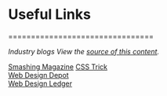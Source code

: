 # Useful Links #
================================

*Industry blogs*
*View the [source of this content](http://github.github.com/github-flavored-markdown/sample_content.html).*

[Smashing Magazine](http://www.smashingmagazine.com/) 
[CSS Trick](http://css-tricks.com/)  
[Web Design Depot](http://www.webdesignerdepot.com/)  
[Web Design Ledger](http://webdesignledger.com/)
